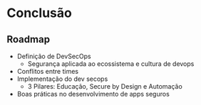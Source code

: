 # Conclusão

## Roadmap

- Definição de DevSecOps
    - Segurança aplicada ao ecossistema e cultura de devops
- Conflitos entre times 
- Implementação do dev secops
    - 3 Pilares: Educação, Secure by Design e Automação
- Boas práticas no desenvolvimento de apps seguros